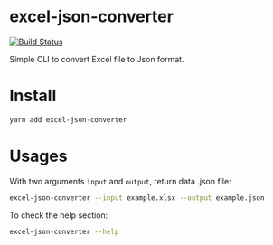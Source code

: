 # excel-json-converter

[![Build Status](https://api.travis-ci.com/6LpUkQSgQm/excel-json-converter.svg?branch=main&status=started)](https://api.travis-ci.com/6LpUkQSgQm/excel-json-converter.svg?branch=main&status=started)

Simple CLI to convert Excel file to Json format.

# Install

```bash
yarn add excel-json-converter
```

# Usages

With two arguments `input` and `output`, return data .json file:

```bash
excel-json-converter --input example.xlsx --output example.json
```

To check the help section:

```bash
excel-json-converter --help
```
